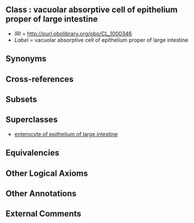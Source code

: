 
## Class : vacuolar absorptive cell of epithelium proper of large intestine

 * *IRI* = http://purl.obolibrary.org/obo/CL_1000346
 * *Label* = vacuolar absorptive cell of epithelium proper of large intestine

## Synonyms


## Cross-references


## Subsets


## Superclasses

 * [enterocyte of epithelium of large intestine](../../CL/71/CL_0002071.md)

## Equivalencies


## Other Logical Axioms


## Other Annotations


## External Comments

